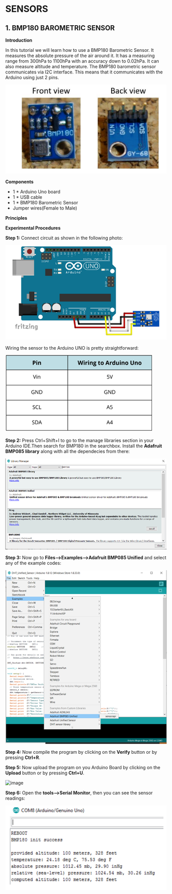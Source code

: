 # SENSORS
## 1. BMP180 BAROMETRIC SENSOR
**Introduction**

In this tutorial we will learn how to use a BMP180 Barometric Sensor.
It measures the absolute pressure of the air around it. It has a measuring range from
300hPa to 1100hPa with an accuracy down to 0.02hPa. It can also measure altitude
and temperature.
The BMP180 barometric sensor communicates via I2C interface. This means that it
communicates with the Arduino using just 2 pins.

![image](/baro1.jpg)

**Components**
- 1 * Arduino Uno board
- 1 * USB cable
- 1 * BMP180 Barometric Sensor
- Jumper wires(Female to Male)

**Principles**

**Experimental Procedures**

**Step 1:**  Connect circuit as shown in the following photo:

![image](/baro2.jpg)

Wiring the sensor to the Arduino UNO is pretty straightforward:

![image](/baro3.jpg)

**Step 2:**  Press Ctrl+Shift+I to go to the manage libraries section in your Arduino IDE.Then search for BMP180 in the searchbox.
Install the **Adafruit BMP085 library** along with all the dependecies from there:

![image](/baro4.jpg)

**Step 3:**   Now go to **Files-->Examples-->Adafruit BMP085 Unified** and select any of the example codes:

![image](/baro5.jpg)

**Step 4:**  Now compile the program by clicking on the **Verify** button or by pressing **Ctrl+R**.

**Step 5:**  Now upload the program on you Arduino Board by clicking on the **Upload** button or by pressing **Ctrl+U**.

![image](/dhtsave.jpg)

**Step 6:**  Open the **tools-->Serial Monitor**, then you can see the sensor readings:

![image](/baro6.jpg)
